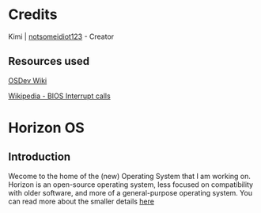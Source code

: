 # Credits

Kimi | [notsomeidiot123](https://github.com/notsomeidiot123/) - Creator

## Resources used

[OSDev Wiki](https://osdev.org)

[Wikipedia - BIOS Interrupt calls](en.wikipedia.org/wiki/BIOS_iterrupt_calls)

# Horizon OS

## Introduction

Wecome to the home of the (new) Operating System that I am working on. Horizon is an open-source operating system, less focused on compatibility with older software, and more of a general-purpose operating system. You can read more about the smaller details [here](info/plans.md)
